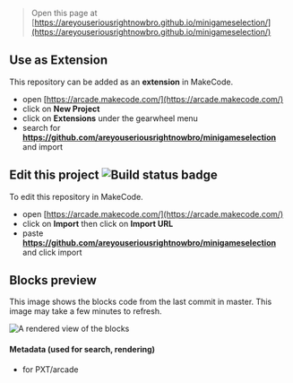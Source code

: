  


> Open this page at [https://areyouseriousrightnowbro.github.io/minigameselection/](https://areyouseriousrightnowbro.github.io/minigameselection/)

## Use as Extension

This repository can be added as an **extension** in MakeCode.

* open [https://arcade.makecode.com/](https://arcade.makecode.com/)
* click on **New Project**
* click on **Extensions** under the gearwheel menu
* search for **https://github.com/areyouseriousrightnowbro/minigameselection** and import

## Edit this project ![Build status badge](https://github.com/areyouseriousrightnowbro/minigameselection/workflows/MakeCode/badge.svg)

To edit this repository in MakeCode.

* open [https://arcade.makecode.com/](https://arcade.makecode.com/)
* click on **Import** then click on **Import URL**
* paste **https://github.com/areyouseriousrightnowbro/minigameselection** and click import

## Blocks preview

This image shows the blocks code from the last commit in master.
This image may take a few minutes to refresh.

![A rendered view of the blocks](https://github.com/areyouseriousrightnowbro/minigameselection/raw/master/.github/makecode/blocks.png)

#### Metadata (used for search, rendering)

* for PXT/arcade
<script src="https://makecode.com/gh-pages-embed.js"></script><script>makeCodeRender("{{ site.makecode.home_url }}", "{{ site.github.owner_name }}/{{ site.github.repository_name }}");</script>
